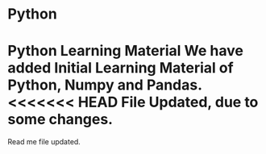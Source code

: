 # Python
Python Learning Material
We have added Initial Learning Material of Python, Numpy and Pandas.
<<<<<<< HEAD
File Updated, due to some changes.
=======
Read me file updated.

